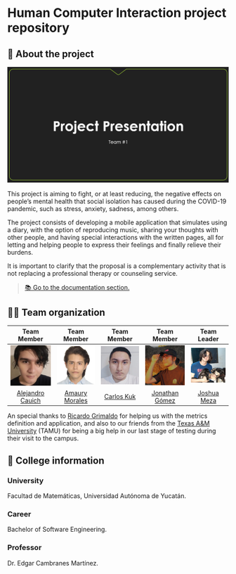 # Human Computer Interaction project repository

## 📝 About the project

[![Introduction video](./github/img/IntroVideoF.png)](https://youtu.be/09uz5iI46PQ)

This project is aiming to fight, or at least reducing, the negative effects on people’s mental health that social isolation has caused during the COVID-19 pandemic, such as stress, anxiety, sadness, among others.

The project consists of developing a mobile application that simulates using a diary, with the option of reproducing music, sharing your thoughts with other people, and having special interactions with the written pages, all for letting and helping people to express their feelings and finally relieve their burdens.

It is important to clarify that the proposal is a complementary activity that is not replacing a professional therapy or counseling service.

> [📚 Go to the documentation section.](./github/doc/index.md)

## 👨‍💻 Team organization

|                      Team Member                      |                    Team Member                     |                    Team Member                     |                     Team Member                      |                    Team Leader                     |
| :---------------------------------------------------: | :------------------------------------------------: | :------------------------------------------------: | :--------------------------------------------------: | :------------------------------------------------: |
| ![Member picture](./github/img/Picture_Alejandro.png) | ![Member picture](./github/img/Picture_Amaury.png) | ![Member picture](./github/img/Picture_Carlos.png) | ![Member picture](./github/img/Picture_Jonathan.png) | ![Member picture](./github/img/Picture_Joshua.png) |
|    [Alejandro Cauich](https://github.com/Alrox97)     |   [Amaury Morales](https://github.com/amcamcamc)   |   [Carlos Kuk](https://github.com/carlosbaeza6)    |   [Jonathan Gómez](https://github.com/JonathanGGB)   |    [Joshua Meza](https://github.com/JoshuaMeza)    |

An special thanks to [Ricardo Grimaldo](https://github.com/RicGrimaldo) for helping us with the metrics definition and application, and also to our friends from the [Texas A&M University](https://www.tamu.edu/) (TAMU) for being a big help in our last stage of testing during their visit to the campus.

## 🏫 College information

### University

Facultad de Matemáticas, Universidad Autónoma de Yucatán.

### Career

Bachelor of Software Engineering.

### Professor

Dr. Edgar Cambranes Martínez.
